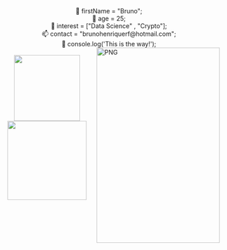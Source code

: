 
<div align="center">
 👋 firstName = "Bruno";</br>
 🥳 age = 25;</br>
 🤔 interest = ["Data Science" , "Crypto"];</br>
 📫 contact = "brunohenriquerf@hotmail.com";</br>
 🚀 console.log('This is the way!');</br>
</div>
<img align="right" alt="PNG" src="https://cdn.discordapp.com/attachments/526845054699044866/901820939879198740/mandalorian-pop-vinyl-mandalorian-funko-pop-toy-helmet-clothing-apparel-transparent-png-1380162.png" width="280" height="445" />
</br>
<div align="center">
  <a href="https://github.com/Brunohenriquerf">
  <img height="150em" src="https://github-readme-stats.vercel.app/api?username=Brunohenriquerf&show_icons=true&theme=dark&include_all_commits=true&count_private=true"/>
  <img height="180em" src="https://github-readme-stats.vercel.app/api/top-langs/?username=Brunohenriquerf&layout=compact&langs_count=7&theme=dark"/>
</div>
 
